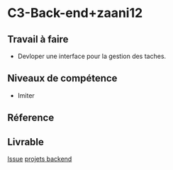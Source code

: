 # C3-Back-end+zaani12

## Travail à faire

- Devloper  une interface  pour la  gestion des taches.

## Niveaux de compétence

- Imiter

## Réference

## Livrable

[Issue](https://github.com/labs-web/prototype/issues/22)
[projets backend](https://github.com/labs-web/prototype/tree/22-gestionprojets_projetsbackend-3)